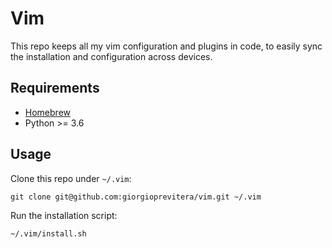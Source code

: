 # Vim

This repo keeps all my vim configuration and plugins in code, to easily sync the installation and configuration across devices.

## Requirements

- [Homebrew](https://brew.sh/)
- Python >= 3.6

## Usage
Clone this repo under `~/.vim`:
```
git clone git@github.com:giorgioprevitera/vim.git ~/.vim
```

Run the installation script:
```
~/.vim/install.sh
```

